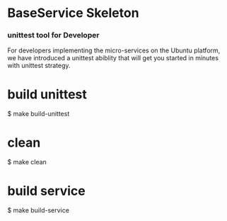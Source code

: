 # BaseService Skeleton

### unittest tool for Developer
For developers implementing the micro-services on the Ubuntu platform, we have introduced a unittest abiblity that will
get you started in minutes with unittest strategy.

# build unittest
$ make build-unittest

# clean
$ make clean

# build service
$ make build-service